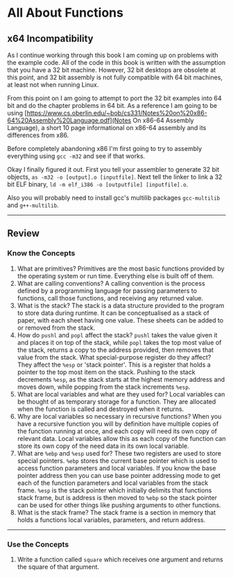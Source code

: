 # All About Functions

## x64 Incompatibility

As I continue working through this book I am coming up on problems with the example code. All of the code in this book is written with the assumption that you have a 32 bit machine. However, 32 bit desktops are obsolete at this point, and 32 bit assembly is not fully compatible with 64 bit machines, at least not when running Linux. 

From this point on I am going to attempt to port the 32 bit examples into 64 bit and do the chapter problems in 64 bit.  As a reference I am going to be using [https://www.cs.oberlin.edu/~bob/cs331/Notes%20on%20x86-64%20Assembly%20Language.pdf](Notes On x86-64 Assembly Language), a short 10 page informational on x86-64 assembly and its differences from x86.

Before completely abandoning x86 I'm first going to try to assembly everything using `gcc -m32` and see if that works. 

Okay I finally figured it out. First you tell your assembler to generate 32 bit objects, `as -m32 -o [output].o [inputfile]`. Next tell the linker to link a 32 bit ELF binary, `ld -m elf_i386 -o [outputfile] [inputfile].o`.

Also you will probably need to install gcc's multilib packages `gcc-multilib` and `g++-multilib`.

---
## Review

### Know the Concepts

1. What are primitives? Primitives are the most basic functions provided by the operating system or run time. Everything else is built off of them.
1. What are calling conventions? A calling convention is the process defined by a programming language for passing parameters to functions, call those functions, and receiving any returned value.
1. What is the stack? The stack is a data structure provided to the program to store data during runtime. It can be conceptualised as a stack of paper, with each sheet having one value. These sheets can be added to or removed from the stack.
1. How do `pushl` and `popl` affect the stack? `pushl` takes the value given it and places it on top of the stack, while `popl` takes the top most value of the stack, returns a copy to the address provided, then removes that value from the stack. What special-purpose register do they affect? They affect the `%esp` or 'stack pointer'. This is a register that holds a pointer to the top most item on the stack. Pushing to the stack decrements `%esp`, as the stack starts at the highest memory address and moves down, while popping from the stack increments `%esp`.
1. What are local variables and what are they used for? Local variables can be thought of as temporary storage for a function. They are allocated when the function is called and destroyed when it returns.
1. Why are local variables so necessary in recursive functions? When you have a recursive function you will by definition have multiple copies of the function running at once, and each copy will need its own copy of relevant data. Local variables allow this as each copy of the function can store its own copy of the need data in its own local variable.
1. What are `%ebp` and `%esp` used for? These two registers are used to store special pointers. `%ebp` stores the current base pointer which is used to access function parameters and local variables. If you know the base pointer address then you can use base pointer addressing mode to get each of the function parameters and local variables from the stack frame. `%esp` is the stack pointer which initially delimits that functions stack frame, but is address is then moved to `%ebp` so the stack pointer can be used for other things like pushing arguments to other functions.
1. What is the stack frame? The stack frame is a section in memory that holds a functions local variables, parameters, and return address.

---
### Use the Concepts

1. Write a function called `square` which receives one argument and returns the square of that argument.
